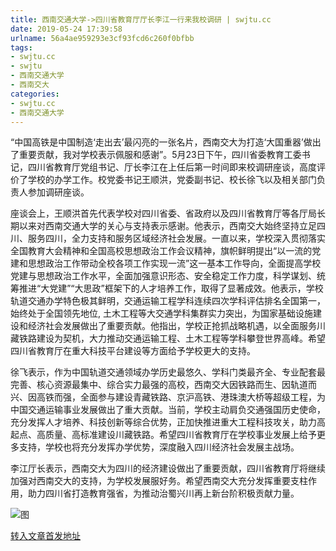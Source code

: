 ```yaml
---
title: 西南交通大学->四川省教育厅厅长李江一行来我校调研 | swjtu.cc
date: 2019-05-24 17:39:58
urlname: 56a4ae959293e3cf93fcd6c260f0bfbb
tags: 
- swjtu.cc
- swjtu
- 西南交通大学
- 西南交大
categories:
- swjtu.cc
- 西南交通大学
---
```



“中国高铁是中国制造‘走出去’最闪亮的一张名片，西南交大为打造‘大国重器’做出了重要贡献，我对学校表示佩服和感谢”。5月23日下午，四川省委教育工委书记，四川省教育厅党组书记、厅长李江在上任后第一时间即来校调研座谈，高度评价了学校的办学工作。校党委书记王顺洪，党委副书记、校长徐飞以及相关部门负责人参加调研座谈。

座谈会上，王顺洪首先代表学校对四川省委、省政府以及四川省教育厅等各厅局长期以来对西南交通大学的关心与支持表示感谢。他表示，西南交大始终坚持立足四川、服务四川，全力支持和服务区域经济社会发展。一直以来，学校深入贯彻落实全国教育大会精神和全国高校思想政治工作会议精神，旗帜鲜明提出“以一流的党建和思想政治工作带动全校各项工作实现一流”这一基本工作导向，全面提高学校党建与思想政治工作水平，全面加强意识形态、安全稳定工作力度，科学谋划、统筹推进“大党建”“大思政”框架下的人才培养工作，取得了显著成效。他表示，学校轨道交通办学特色极其鲜明，交通运输工程学科连续四次学科评估排名全国第一，始终处于全国领先地位, 土木工程等大交通学科集群实力突出，为国家基础设施建设和经济社会发展做出了重要贡献。他指出，学校正抢抓战略机遇，以全面服务川藏铁路建设为契机，大力推动交通运输工程、土木工程等学科攀登世界高峰。希望四川省教育厅在重大科技平台建设等方面给予学校更大的支持。

徐飞表示，作为中国轨道交通领域办学历史最悠久、学科门类最齐全、专业配套最完善、核心资源最集中、综合实力最强的高校，西南交大因铁路而生、因轨道而兴、因高铁而强，全面参与建设青藏铁路、京沪高铁、港珠澳大桥等超级工程，为中国交通运输事业发展做出了重大贡献。当前，学校主动肩负交通强国历史使命，充分发挥人才培养、科技创新等综合优势，正加快推进重大工程科技攻关，助力高起点、高质量、高标准建设川藏铁路。希望四川省教育厅在学校事业发展上给予更多支持，学校也将充分发挥办学优势，深度融入四川经济社会发展主战场。

李江厅长表示，西南交大为四川的经济建设做出了重要贡献，四川省教育厅将继续加强对西南交大的支持，为学校发展服好务。希望西南交大充分发挥重要支柱作用，助力四川省打造教育强省，为推动治蜀兴川再上新台阶积极贡献力量。



![图](https://news.swjtu.edu.cn/upload/201905/24/201905241651188393.jpg)

[转入文章首发地址](https://news.swjtu.edu.cn/shownews-18421.shtml)